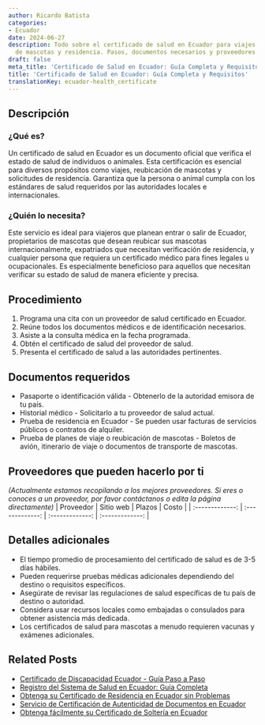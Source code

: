 ```yaml
---
author: Ricardo Batista
categories:
- Ecuador
date: 2024-06-27
description: Todo sobre el certificado de salud en Ecuador para viajes, reubicación
  de mascotas y residencia. Pasos, documentos necesarios y proveedores disponibles.
draft: false
meta_title: 'Certificado de Salud en Ecuador: Guía Completa y Requisitos'
title: 'Certificado de Salud en Ecuador: Guía Completa y Requisitos'
translationKey: ecuador-health_certificate
---
```



## Descripción
### ¿Qué es?
Un certificado de salud en Ecuador es un documento oficial que verifica el estado de salud de individuos o animales. Esta certificación es esencial para diversos propósitos como viajes, reubicación de mascotas y solicitudes de residencia. Garantiza que la persona o animal cumpla con los estándares de salud requeridos por las autoridades locales e internacionales.

### ¿Quién lo necesita?
Este servicio es ideal para viajeros que planean entrar o salir de Ecuador, propietarios de mascotas que desean reubicar sus mascotas internacionalmente, expatriados que necesitan verificación de residencia, y cualquier persona que requiera un certificado médico para fines legales u ocupacionales. Es especialmente beneficioso para aquellos que necesitan verificar su estado de salud de manera eficiente y precisa.

## Procedimiento

1. Programa una cita con un proveedor de salud certificado en Ecuador.
2. Reúne todos los documentos médicos e de identificación necesarios.
3. Asiste a la consulta médica en la fecha programada.
4. Obtén el certificado de salud del proveedor de salud.
5. Presenta el certificado de salud a las autoridades pertinentes.

## Documentos requeridos

- Pasaporte o identificación válida - Obtenerlo de la autoridad emisora de tu país.
- Historial médico - Solicitarlo a tu proveedor de salud actual.
- Prueba de residencia en Ecuador - Se pueden usar facturas de servicios públicos o contratos de alquiler.
- Prueba de planes de viaje o reubicación de mascotas - Boletos de avión, itinerario de viaje o documentos de transporte de mascotas.

## Proveedores que pueden hacerlo por ti
_(Actualmente estamos recopilando a los mejores proveedores. Si eres o conoces a un proveedor, por favor contáctanos o edita la página directamente)_
| Proveedor        |     Sitio web     |     Plazos    |       Costo      |
| :-------------: | :-------------: |  :-------------: | :-------------: |

## Detalles adicionales

- El tiempo promedio de procesamiento del certificado de salud es de 3-5 días hábiles.
- Pueden requerirse pruebas médicas adicionales dependiendo del destino o requisitos específicos.
- Asegúrate de revisar las regulaciones de salud específicas de tu país de destino o autoridad.
- Considera usar recursos locales como embajadas o consulados para obtener asistencia más dedicada.
- Los certificados de salud para mascotas a menudo requieren vacunas y exámenes adicionales.


## Related Posts

- [Certificado de Discapacidad Ecuador - Guía Paso a Paso](https://tramitit.com/es/guides/ecuador/certificado_de_discapacidad/)
- [Registro del Sistema de Salud en Ecuador: Guía Completa](https://tramitit.com/es/guides/ecuador/inscripción_en_el_sistema_de_salud/)
- [Obtenga su Certificado de Residencia en Ecuador sin Problemas](https://tramitit.com/es/guides/ecuador/certificado_de_residencia/)
- [Servicio de Certificación de Autenticidad de Documentos en Ecuador](https://tramitit.com/es/guides/ecuador/certificado_de_autenticidad_de_documentos/)
- [Obtenga fácilmente su Certificado de Soltería en Ecuador](https://tramitit.com/es/guides/ecuador/certificado_de_soltería/)